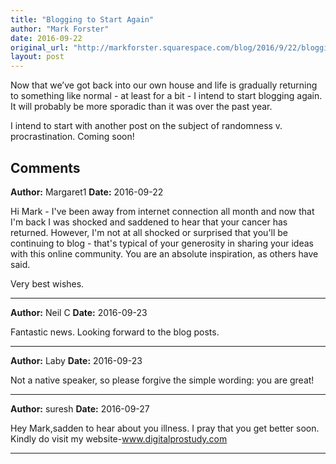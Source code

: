 ```yaml
---
title: "Blogging to Start Again"
author: "Mark Forster"
date: 2016-09-22
original_url: "http://markforster.squarespace.com/blog/2016/9/22/blogging-to-start-again.html"
layout: post
---
```


Now that we’ve got back into our own house and life is gradually returning to something like normal - at least for a bit - I intend to start blogging again. It will probably be more sporadic than it was over the past year.

I intend to start with another post on the subject of randomness v. procrastination. Coming soon!

## Comments

**Author:** Margaret1
**Date:** 2016-09-22

Hi Mark - I've been away from internet connection all month and now that I'm back I was shocked and saddened to hear that your cancer has returned. However, I'm not at all shocked or surprised that you'll be continuing to blog - that's typical of your generosity in sharing your ideas with this online community. You are an absolute inspiration, as others have said.   
  
Very best wishes.

---

**Author:** Neil C
**Date:** 2016-09-23

Fantastic news. Looking forward to the blog posts.

---

**Author:** Laby
**Date:** 2016-09-23

Not a native speaker, so please forgive the simple wording: you are great!

---

**Author:** suresh
**Date:** 2016-09-27

Hey Mark,sadden to hear about you illness. I pray that you get better soon.  
Kindly do visit my website-www.digitalprostudy.com

---
